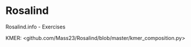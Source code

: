 # Rosalind
Rosalind.info - Exercises

KMER: <github.com/Mass23/Rosalind/blob/master/kmer_composition.py>
